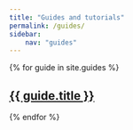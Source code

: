```yaml
---
title: "Guides and tutorials"
permalink: /guides/
sidebar:
    nav: "guides"
---
```

{% for guide in site.guides %}
  <h2>
    <a href="{{ guide.url }}">
      {{ guide.title }}
    </a>
  </h2>
{% endfor %}